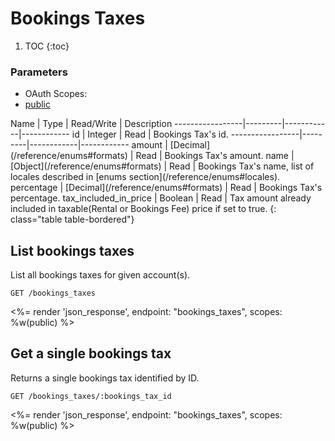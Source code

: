 # Bookings Taxes

1. TOC
{:toc}

### Parameters
<ul class="nav nav-pills" role="tablist">
  <li class="disabled"><a>OAuth Scopes:</a></li>
  <li class="active"><a href="#public" role="tab" data-toggle="pill">public</a></li>
</ul>
<div class="tab-content" markdown="1">
  <div class="tab-pane active" id="public" markdown="1">
Name             | Type    | Read/Write | Description
-----------------|---------|------------|------------
id               | Integer | Read       | Bookings Tax's id.
-----------------|---------|------------|------------
amount           | [Decimal](/reference/enums#formats)  | Read       | Bookings Tax's amount.
name             | [Object](/reference/enums#formats)   | Read       | Bookings Tax's name, list of locales described in [enums section](/reference/enums#locales).
percentage       | [Decimal](/reference/enums#formats)  | Read       | Bookings Tax's percentage.
tax_included_in_price | Boolean | Read       | Tax amount already included in taxable(Rental or Bookings Fee) price if set to true.
{: class="table table-bordered"}
  </div>
</div>

## List bookings taxes

List all bookings taxes for given account(s).

~~~
GET /bookings_taxes
~~~

<%= render 'json_response', endpoint: "bookings_taxes", scopes: %w(public) %>

## Get a single bookings tax

Returns a single bookings tax identified by ID.

~~~
GET /bookings_taxes/:bookings_tax_id
~~~

<%= render 'json_response', endpoint: "bookings_taxes", scopes: %w(public) %>
